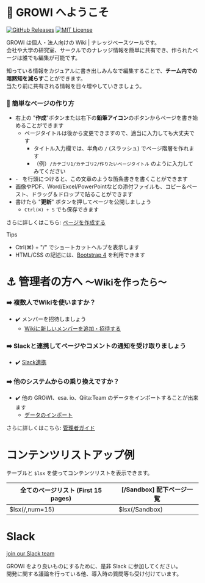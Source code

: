 # :tada: GROWI へようこそ
[![GitHub Releases](https://img.shields.io/github/release/weseek/growi.svg)](https://github.com/weseek/growi/releases/latest)
[![MIT License](https://img.shields.io/badge/license-MIT-blue.svg?style=flat)](https://github.com/weseek/growi/blob/master/LICENSE)

GROWI は個人・法人向けの Wiki | ナレッジベースツールです。  
会社や大学の研究室、サークルでのナレッジ情報を簡単に共有でき、作られたページは誰でも編集が可能です。

知っている情報をカジュアルに書き出しみんなで編集することで、**チーム内での暗黙知を減らす**ことができます。  
当たり前に共有される情報を日々増やしていきましょう。

### :beginner: 簡単なページの作り方

- 右上の "**作成**"ボタンまたは右下の**鉛筆アイコン**のボタンからページを書き始めることができます
    - ページタイトルは後から変更できますので、適当に入力しても大丈夫です
        - タイトル入力欄では、半角の `/` (スラッシュ) でページ階層を作れます
        - （例）`/カテゴリ1/カテゴリ2/作りたいページタイトル` のように入力してみてください
- `- ` を行頭につけると、この文章のような箇条書きを書くことができます
- 画像やPDF、Word/Excel/PowerPointなどの添付ファイルも、コピー＆ペースト、ドラッグ＆ドロップで貼ることができます
- 書けたら "**更新**" ボタンを押してページを公開しましょう
    - `Ctrl(⌘) + S` でも保存できます

さらに詳しくはこちら: [ページを作成する](https://docs.growi.org/ja/guide/features/create_page.html)

<div class="mt-4 card border-primary">
  <div class="card-header bg-primary text-light">Tips</div>
  <div class="card-body"><ul>
    <li>Ctrl(⌘) + "/" でショートカットヘルプを表示します</li>
    <li>HTML/CSS の記述には、<a href="https://getbootstrap.com/docs/4.6/components/">Bootstrap 4</a> を利用できます</li>
  </ul></div>
</div>


# :anchor: 管理者の方へ <small>〜Wikiを作ったら〜</small>

### :arrow_right: 複数人でWikiを使いますか？
- :heavy_check_mark: メンバーを招待しましょう
    - [Wikiに新しいメンバーを追加・招待する](https://docs.growi.org/ja/admin-guide/management-cookbook/user-management.html#%E6%96%B0%E8%A6%8F%E3%83%A6%E3%83%BC%E3%82%B6%E3%83%BC%E3%81%AE%E4%BB%AE%E7%99%BA%E8%A1%8C)
### :arrow_right: Slackと連携してページやコメントの通知を受け取りましょう
- :heavy_check_mark:  [Slack連携](https://docs.growi.org/ja/admin-guide/management-cookbook/slack-integration/#%E6%A6%82%E8%A6%81)
### :arrow_right: 他のシステムからの乗り換えですか？
- :heavy_check_mark: 他の GROWI、esa. io、Qiita:Team のデータをインポートすることが出来ます
    -  [データのインポート](https://docs.growi.org/ja/admin-guide/management-cookbook/import.html)

さらに詳しくはこちら: [管理者ガイド](https://docs.growi.org/ja/admin-guide/)


# コンテンツリストアップ例

テーブルと `$lsx` を使ってコンテンツリストを表示できます。

| 全てのページリスト (First 15 pages) | [/Sandbox] 配下ページ一覧 |
| ----------------------------------- | ------------------------- |
| $lsx(/,num=15)                      | $lsx(/Sandbox)            |

# Slack

<a href="https://communityinviter.com/apps/wsgrowi/invite/">join our Slack team</a>

GROWI をより良いものにするために、是非 Slack に参加してください。  
開発に関する議論を行っている他、導入時の質問等も受け付けています。
